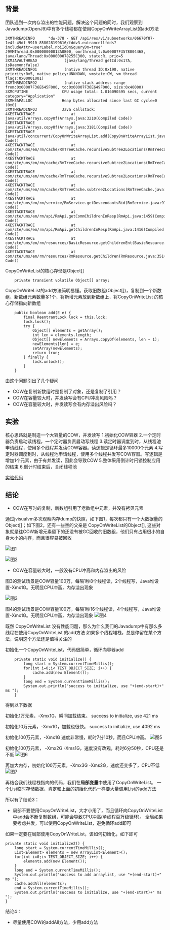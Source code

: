 
## 背景

团队遇到一次内存溢出的性能问题，解决这个问题的同时，我们观察到Javadump(OpenJ9)中有多个线程都在使用CopyOnWriteArrayList的add方法

    3XMTHREADINFO      "dw-378 - GET /api/res/v1/subnetworks/06670f87-1e4f-49df-9910-858028199616/fddv3.eutrancellfdds?includeAttr=userLabel,nbiIdDn&queryDn=true" J9VMThread:0x00000000013A0B00, omrthread_t:0x00007F3578004468, java/lang/Thread:0x000000078255C300, state:R, prio=5
    3XMJAVALTHREAD            (java/lang/Thread getId:0x17A, isDaemon:false)
    3XMTHREADINFO1            (native thread ID:0x190, native priority:0x5, native policy:UNKNOWN, vmstate:CW, vm thread flags:0x00001001)
    3XMTHREADINFO2            (native stack address range from:0x00007F36E645F000, to:0x00007F36E649F000, size:0x40000)
    3XMCPUTIME               CPU usage total: 1.016090595 secs, current category="Application"
    3XMHEAPALLOC             Heap bytes allocated since last GC cycle=0 (0x0)
    3XMTHREADINFO3           Java callstack:
    4XESTACKTRACE                at java/util/Arrays.copyOf(Arrays.java:3210(Compiled Code))
    4XESTACKTRACE                at java/util/Arrays.copyOf(Arrays.java:3181(Compiled Code))
    4XESTACKTRACE                at java/util/concurrent/CopyOnWriteArrayList.add(CopyOnWriteArrayList.java:440(Compiled Code))
    4XESTACKTRACE                at com/zte/ums/em/rm/cache/RmTreeCache.recursiveSubtree2Locations(RmTreeCache.java:453(Compiled Code))
    4XESTACKTRACE                at com/zte/ums/em/rm/cache/RmTreeCache.recursiveSubtree2Locations(RmTreeCache.java:454(Compiled Code))
    4XESTACKTRACE                at com/zte/ums/em/rm/cache/RmTreeCache.recursiveSubtree2Locations(RmTreeCache.java:454(Compiled Code))
    4XESTACKTRACE                at com/zte/ums/em/rm/cache/RmTreeCache.subtree2Locations(RmTreeCache.java:366(Compiled Code))
    4XESTACKTRACE                at com/zte/ums/em/rm/service/RmService.getDescendantsRid(RmService.java:914(Compiled Code))
    4XESTACKTRACE                at com/zte/ums/em/rm/api/RmApi.getCommChildrenInResp(RmApi.java:1459(Compiled Code))
    4XESTACKTRACE                at com/zte/ums/em/rm/api/RmApi.getChildrenInResp(RmApi.java:1416(Compiled Code))
    4XESTACKTRACE                at com/zte/ums/em/rm/resources/BasicResource.getChildrenEnt(BasicResource.java:298(Compiled Code))
    4XESTACKTRACE                at com/zte/ums/em/rm/resources/RmResource.getChildren(RmResource.java:351(Compiled Code))

CopyOnWriteList的核心存储是Object[]

        private transient volatile Object[] array;    

CopyOnWriteList的add方法简明易懂。获取旧数组(Object[])，复制到一个新数组，新数组元素数量多1个，将新增元素放到新数组上，将CopyOnWriteList
的核心存储指向新数组

        public boolean add(E e) {
            final ReentrantLock lock = this.lock;
            lock.lock();
            try {
                Object[] elements = getArray();
                int len = elements.length;
                Object[] newElements = Arrays.copyOf(elements, len + 1);
                newElements[len] = e;
                setArray(newElements);
                return true;
            } finally {
                lock.unlock();
            }
        }
        
由这个问题引出了几个疑问
* COW在复制新数组时是复制了对象，还是复制了引用？
* COW在容量较大时，并发读写会有CPU冲高风险吗？
* COW在容量较大时，并发读写会有内存溢出风险吗？

## 实验

核心思路就是制造一个大容量的COW，并发读写
 1.初始化COW容器
 2.一个定时器负责启动读线程，一个定时器负责启动写线程
 3.读定时器调度到时，从线程池申请线程，使用多个线程并发读COW容器。读逻辑是循环最多10000个元素
 4.写定时器调度到时，从线程池申请线程，使用多个线程并发写COW容器。写逻辑是增加1个元素，由于有并发读，因此会导致COW
 5.整体采用倒计时闩锁控制应用的结束
 6.倒计时结束后，关闭线程池
 
 [实验代码](https://github.com/wenger66/java-lab/tree/master/cow)
 
 ## 结论
 
 * COW在写时的复制，新数组引用了老数组中元素，并没有拷贝元素
 
 通过jvisualvm多次观察内存dump的快照，如下图1，每次都只有一个大数据量的Object[]；如下图2，还有一些空的父亲是
 CopyOnWriteList的Object[], 这些对象就是往COW新增元素留下的还没有被GC回收的旧数组，他们只有占用很小的自身大小的内存，而且很容易被回收

![图1](./1.png)


![图2](./2.png) 

* COW在容量较大时，一般没有CPU冲高和内存溢出的风险

图3的测试场景是COW容量100万，每隔1秒8个线程读，2个线程写，Java堆设置-Xmx1G。无明显CPU冲高，内存溢出现象

![图3](./3.png)

图4的测试场景是COW容量100万，每隔1秒16个线程读，4个线程写，Java堆设置-Xmx1G。无明显CPU冲高，内存溢出现象
![图4](./4.png)

既然 CopyOnWriteList 没有性能问题，那么为什么我们的Javadump中有那么多线程在使用CopyOnWriteList 的add方法
如果多个线程堆栈，总是停留在某个方法，说明这个方法还是值得关注的

初始化一个CopyOnWriteList，代码很简单，循环向容器add

        private static void initialize() {
            long start = System.currentTimeMillis();
            for(int i=0;i< TEST_OBJECT_SIZE; i++) {
                cache.add(new Element());
            }
            long end = System.currentTimeMillis();
            System.out.println("success to initialize, use "+(end-start)+" ms ");
        }
        
得到以下数据

初始化1万元素，-Xmx1G，瞬间加载结束。
success to initialize, use 421 ms

初始化10万元素，-Xmx1G，加载也很快。
success to initialize, use 4092 ms

初始化100万元素，-Xmx1G 速度非常慢，耗时7分10秒，而且CPU冲高。
![图5](./4.png)

初始化100万元素， -Xmx2G -Xms1G，速度没有改观，耗时6分50秒，CPU还是不低
![图6](./5.png)

再加大内存，初始化100万元素，-Xmx3G -Xms2G，速度还变多了，CPU不低
![图7](./6.png)

再结合我们线程栈指向的代码，我们在**局部变量**中使用了CopyOnWriteList。
一个List临时存储数据，肯定和上面的初始化代码一样要大量调用List的add方法

所以有了结论3：
* 局部不要使用CopyOnWriteList，大才小用了，而且循环向CopyOnWriteList中add会不断复制数组，可能会导致CPU冲高(单线程百万级循环)。
全局如果要考虑并发，可以使用CopyOnWriteList，避免循环add即可

如果一定要在局部使用CopyOnWriteList，该如何初始化，如下即可
    
    private static void initialize2() {
        long start = System.currentTimeMillis();
        List<Element> elements = new ArrayList<Element>();
        for(int i=0;i< TEST_OBJECT_SIZE; i++) {
            elements.add(new Element());
        }
        long end = System.currentTimeMillis();
        System.out.println("success to add arraylist, use "+(end-start)+" ms ");
        cache.addAll(elements);
        end = System.currentTimeMillis();
        System.out.println("success to initialize, use "+(end-start)+" ms ");
    }
    
结论4：
* 尽量使用COW的addAll方法，少用add方法




